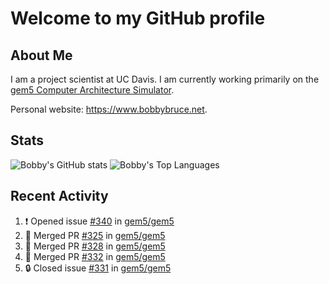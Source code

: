 # Welcome to my GitHub profile

## About Me

I am a project scientist at UC Davis. I am currently working primarily on the [gem5 Computer Architecture Simulator](https://github.com/gem5).

Personal website: <https://www.bobbybruce.net>.

## Stats

![Bobby's GitHub stats](https://github-readme-stats.vercel.app/api?username=bobbyrbruce&show_icons=true&theme=responsive&include_all_commits=true&count_private=true&show=reviews&disable_animations=true)
![Bobby's Top Languages ](https://github-readme-stats.vercel.app/api/top-langs/?username=bobbyrbruce&layout=compact&theme=responsive&count_private=true&langs_count=10&disable_animations=true)

## Recent Activity

<!--START_SECTION:activity-->
1. ❗ Opened issue [#340](https://github.com/gem5/gem5/issues/340) in [gem5/gem5](https://github.com/gem5/gem5)
2. 🎉 Merged PR [#325](https://github.com/gem5/gem5/pull/325) in [gem5/gem5](https://github.com/gem5/gem5)
3. 🎉 Merged PR [#328](https://github.com/gem5/gem5/pull/328) in [gem5/gem5](https://github.com/gem5/gem5)
4. 🎉 Merged PR [#332](https://github.com/gem5/gem5/pull/332) in [gem5/gem5](https://github.com/gem5/gem5)
5. 🔒 Closed issue [#331](https://github.com/gem5/gem5/issues/331) in [gem5/gem5](https://github.com/gem5/gem5)
<!--END_SECTION:activity-->
